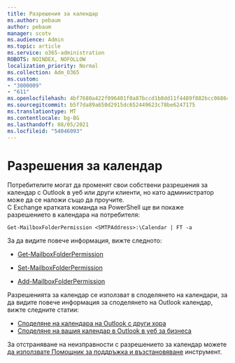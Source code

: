 ```yaml
---
title: Разрешения за календар
ms.author: pebaum
author: pebaum
manager: scotv
ms.audience: Admin
ms.topic: article
ms.service: o365-administration
ROBOTS: NOINDEX, NOFOLLOW
localization_priority: Normal
ms.collection: Adm_O365
ms.custom:
- "3800009"
- "611"
ms.openlocfilehash: 4bf7680a422f096401f0a87bccd1b8dd11f4489f882bcc06864e37d6a248438c
ms.sourcegitcommit: b5f7da89a650d2915dc652449623c78be6247175
ms.translationtype: MT
ms.contentlocale: bg-BG
ms.lasthandoff: 08/05/2021
ms.locfileid: "54046093"
---
```

# <a name="calendar-permissions"></a>Разрешения за календар

Потребителите могат да променят свои собствени разрешения за календар с Outlook в уеб или други клиенти, но като администратор може да се наложи също да проучите.  
С Exchange кратката команда на PowerShell ще ви покаже разрешението в календара на потребителя:

`Get-MailboxFolderPermission <SMTPAddress>:\Calendar | FT -a`

За да видите повече информация, вижте следното:

- [Get-MailboxFolderPermission](https://docs.microsoft.com/powershell/module/exchange/get-mailboxfolderpermission?view=exchange-ps)

- [Set-MailboxFolderPermission](https://docs.microsoft.com/powershell/module/exchange/set-mailboxfolderpermission?view=exchange-ps)

- [Add-MailboxFolderPermission](https://office.visualstudio.com/DefaultCollection/MAX/_queries/query/Add-MailboxFolderPermission)

Разрешенията за календар се използват в споделянето на календари, за да видите повече информация за споделянето на Outlook календар, вижте следните статии:

- [Споделяне на календара на Outlook с други хора](https://support.office.com/article/353ed2c1-3ec5-449d-8c73-6931a0adab88)
- [Споделяне на вашия календар в Outlook в уеб за бизнеса](https://support.office.com/article/7ecef8ae-139c-40d9-bae2-a23977ee58d5)

За отстраняване на неизправности с разрешението за календар можете [да използвате Помощник за поддръжка и възстановяване](https://support.microsoft.com/office/e90bb691-c2a7-4697-a94f-88836856c72f) инструмент.